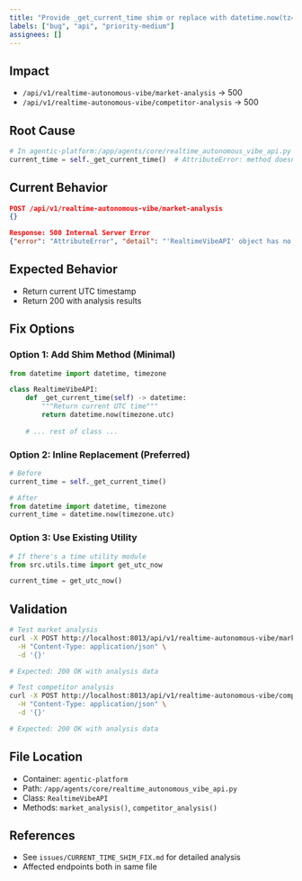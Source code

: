 ```yaml
---
title: "Provide _get_current_time shim or replace with datetime.now(tz=UTC)"
labels: ["bug", "api", "priority-medium"]
assignees: []
---
```


## Impact
- `/api/v1/realtime-autonomous-vibe/market-analysis` → 500
- `/api/v1/realtime-autonomous-vibe/competitor-analysis` → 500

## Root Cause
```python
# In agentic-platform:/app/agents/core/realtime_autonomous_vibe_api.py
current_time = self._get_current_time()  # AttributeError: method doesn't exist
```

## Current Behavior
```json
POST /api/v1/realtime-autonomous-vibe/market-analysis
{}

Response: 500 Internal Server Error
{"error": "AttributeError", "detail": "'RealtimeVibeAPI' object has no attribute '_get_current_time'"}
```

## Expected Behavior
- Return current UTC timestamp
- Return 200 with analysis results

## Fix Options

### Option 1: Add Shim Method (Minimal)
```python
from datetime import datetime, timezone

class RealtimeVibeAPI:
    def _get_current_time(self) -> datetime:
        """Return current UTC time"""
        return datetime.now(timezone.utc)
    
    # ... rest of class ...
```

### Option 2: Inline Replacement (Preferred)
```python
# Before
current_time = self._get_current_time()

# After
from datetime import datetime, timezone
current_time = datetime.now(timezone.utc)
```

### Option 3: Use Existing Utility
```python
# If there's a time utility module
from src.utils.time import get_utc_now

current_time = get_utc_now()
```

## Validation
```bash
# Test market analysis
curl -X POST http://localhost:8013/api/v1/realtime-autonomous-vibe/market-analysis \
  -H "Content-Type: application/json" \
  -d '{}'

# Expected: 200 OK with analysis data

# Test competitor analysis
curl -X POST http://localhost:8013/api/v1/realtime-autonomous-vibe/competitor-analysis \
  -H "Content-Type: application/json" \
  -d '{}'

# Expected: 200 OK with analysis data
```

## File Location
- Container: `agentic-platform`
- Path: `/app/agents/core/realtime_autonomous_vibe_api.py`
- Class: `RealtimeVibeAPI`
- Methods: `market_analysis()`, `competitor_analysis()`

## References
- See `issues/CURRENT_TIME_SHIM_FIX.md` for detailed analysis
- Affected endpoints both in same file

